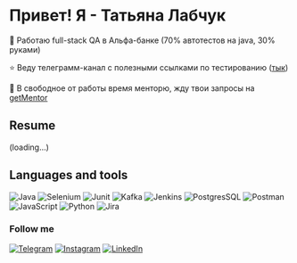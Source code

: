 # Привет! Я - Татьяна Лабчук
💼 Работаю full-stack QA в Альфа-банке (70% автотестов на java, 30% руками)

⭐ Веду телеграмм-канал с полезными ссылками по тестированию (<a href ="https://t.me/notes_about_QA">тык</a>)

💃 В свободное от работы время менторю, жду твои запросы на <a href ="https://getmentor.dev/mentor/tatiana-labchuk-929"> getMentor</a> 

## Resume
(loading...)

## Languages and tools
![Java](https://img.shields.io/badge/-Java-090909?style=flat-square&logo=java)
![Selenium](https://img.shields.io/badge/-Selenium-090909?style=flat-square&logo=selenium)
![Junit](https://img.shields.io/badge/-Junit-090909?style=style=flat-square&logo=junit5)
![Kafka](https://img.shields.io/badge/-Kafka-090909?style=style=flat-square&logo=apachekafka&logoColor=red)
![Jenkins](https://img.shields.io/badge/-Jenkins-090909?style=style=flat-square&logo=jenkins)
![PostgresSQL](https://img.shields.io/badge/-PostgresSQL-090909?style=style=flat-square&logo=postgresql&logoColor=blue)
![Postman](https://img.shields.io/badge/-Postman-090909?style=style=flat-square&logo=postman)
![JavaScript](https://img.shields.io/badge/-JavaScript-090909?style=flat-square&logo=JavaScript)
![Python](https://img.shields.io/badge/-Python-090909?style=flat-square&logo=python)
![Jira](https://img.shields.io/badge/-Jira-090909?style=flat-square&logo=jira)


### Follow me
[![Telegram](https://img.shields.io/badge/-Telegram-090909?style=for-the-badge&logo=telegram&logoColor=27A0D9)](https://t.me/lilovaya_korova)
[![Instagram](https://img.shields.io/badge/-Instagram-090909?style=for-the-badge&logo=instagram&logoColor=B4068E)](https://www.instagram.com/lilovaya_korova)
[![LinkedIn](https://img.shields.io/badge/-LinkedIn-090909?style=for-the-badge&logo=linkedin&logoColor=007BB6)](https://www.linkedin.com/in/tlabchuk/)
